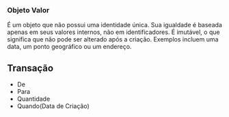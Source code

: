 ### Objeto Valor

É um objeto que não possui uma identidade única. Sua igualdade é baseada apenas em seus valores internos, não em identificadores. É imutável, o que significa que não pode ser alterado após a criação. Exemplos incluem uma data, um ponto geográfico ou um endereço.

## Transação

- De
- Para
- Quantidade
- Quando(Data de Criação)

